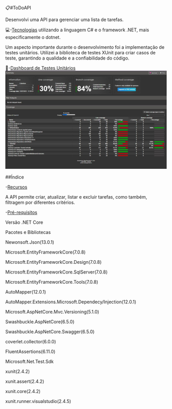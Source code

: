:clipboard:#ToDoAPI

Desenvolvi uma API para gerenciar uma lista de tarefas.

:computer:-[Tecnologias](#tecnologias)
utilizando a linguagem C# e o framework .NET, mais especificamente o dotnet.

Um aspecto importante durante o desenvolvimento foi a implementação de testes unitários. 
Utilizei a biblioteca de testes XUnit para criar casos de teste, garantindo a qualidade e a confiabilidade do código.

:test_tube:-[Dashboard de Testes Unitários](#dashboard)
![Painel atual](https://github.com/monica88lima/ToDoAPI/blob/master/dashboard.JPG)

##Índice

-[Recursos](#recursos)

A API permite criar, atualizar, listar e excluir tarefas, como também,  filtragem por diferentes critérios.

-[Pré-requisitos](#pré-requisitos)

Versão .NET Core

Pacotes e Bibliotecas

Newonsoft.Json(13.0.1)

Microsoft.EntityFrameworkCore(7.0.8)

Microsoft.EntityFrameworkCore.Design(7.0.8)

Microsoft.EntityFrameworkCore.SqlServer(7.0.8)

Microsoft.EntityFrameworkCore.Tools(7.0.8)

AutoMapper(12.0.1)

AutoMapper.Extensions.Microsoft.Dependecy/Injection(12.0.1)

Microsoft.AspNetCore.Mvc.Versioning(5.1.0)

Swashbuckle.AspNetCore(6.5.0)

Swashbuckle.AspNetCore.Swagger(6.5.0)

coverlet.collector(6.0.0)

FluentAssertions(6.11.0)

Microsoft.Net.Test.Sdk

xunit(2.4.2)

xunit.assert(2.4.2)

xunit.core(2.4.2)

xunit.runner.visualstudio(2.4.5)


